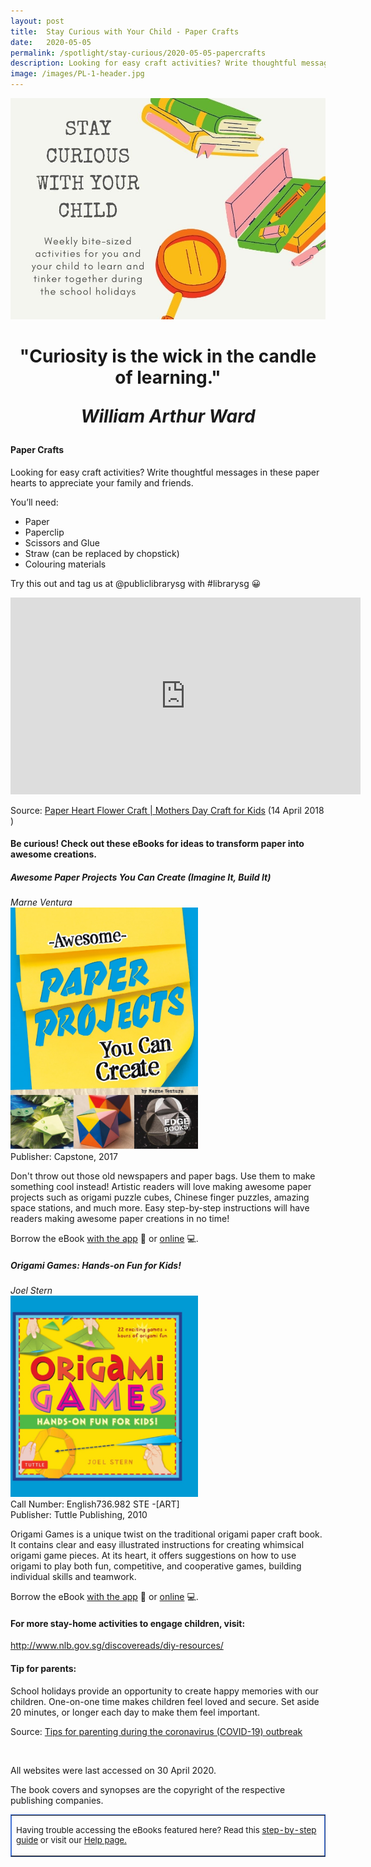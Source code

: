 ```yaml
---
layout: post
title:  Stay Curious with Your Child - Paper Crafts
date:   2020-05-05
permalink: /spotlight/stay-curious/2020-05-05-papercrafts
description: Looking for easy craft activities? Write thoughtful messages in these paper hearts to appreciate your family and friends. 
image: /images/PL-1-header.jpg
---
```

<img src="/images/PL-1-header.jpg">
<h1 style="text-align:center">"Curiosity is the wick in the candle of learning."<p><i>William Arthur Ward</i></p></h1>
<h4>Paper Crafts</h4>
<p>Looking for easy craft activities? Write thoughtful messages in these paper hearts to appreciate your family and friends.</p>
<p>You&rsquo;ll need:</p>
<ul>
<li>Paper</li>
<li>Paperclip</li>
<li>Scissors and Glue</li>
<li>Straw (can be replaced by chopstick)</li>
<li>Colouring materials</li>
</ul>
<p>Try this out and tag us at @publiclibrarysg with #librarysg 😀</p>
<div class="bp-youtube"><iframe src="https://www.youtube.com/embed/D4XSlCCXyvU" width="560" height="315" frameborder="0" allowfullscreen="allowfullscreen"></iframe></div><p>Source: <a href="https://www.youtube.com/watch?v=D4XSlCCXyvU&amp;feature=youtu.be" target="_blank" rel="noopener">Paper Heart Flower Craft | Mothers Day Craft for Kids</a> (14 April 2018 )
<h4>Be curious! Check out these eBooks for ideas to transform paper into awesome creations.</h4>
<p><h5>Awesome Paper Projects You Can Create (Imagine It, Build It)</h5></p>
<i>Marne Ventura</i><br/>
<a href="https://eresources.nlb.gov.sg/ereads/proxy?id=B2220018-13D4-4EAF-A71E-EE36AAB00D3B"><img src="/images/PL-1-paper1.jpg" style="width:300px; text-align:left;"></a><br/>
Publisher: Capstone, 2017<br/>
<p>Don't throw out those old newspapers and paper bags. Use them to make something cool instead! Artistic readers will love making awesome paper projects such as origami puzzle cubes, Chinese finger puzzles, amazing space stations, and much more. Easy step-by-step instructions will have readers making awesome paper creations in no time!</p>
Borrow the eBook <a href="https://eresources.nlb.gov.sg/ereads/proxy?id=B2220018-13D4-4EAF-A71E-EE36AAB00D3B">with the app</a> 📱 or <a href="https://nlb.overdrive.com/media/B2220018-13D4-4EAF-A71E-EE36AAB00D3B">online</a> 💻.
<p><h5>Origami Games: Hands-on Fun for Kids!</h5></p>
<i>Joel Stern</i><br/>
<a href="https://eresources.nlb.gov.sg/ereads/proxy?id=7457F25D-2830-4EC5-9547-CB1986379739"><img src="/images/PL-1-paper2.jpg" style="width:300px; text-align:left;"></a><br/>
Call Number: English736.982 STE -[ART]<br/>
Publisher: Tuttle Publishing, 2010<br/>
<p>Origami Games is a unique twist on the traditional origami paper craft book. It contains clear and easy illustrated instructions for creating whimsical origami game pieces. At its heart, it offers suggestions on how to use origami to play both fun, competitive, and cooperative games, building individual skills and teamwork.</p>
Borrow the eBook <a href="https://eresources.nlb.gov.sg/ereads/proxy?id=7457F25D-2830-4EC5-9547-CB1986379739">with the app</a> 📱 or <a href="https://nlb.overdrive.com/media/%7B7457F25D-2830-4EC5-9547-CB1986379739%7D">online</a> 💻.
<h4>For more stay-home activities to engage children, visit:</h4>
<p><a href="http://www.nlb.gov.sg/discovereads/diy-resources/" target="_blank">http://www.nlb.gov.sg/discovereads/diy-resources/</a></p>
<h4>Tip for parents:</h4>
<p>School holidays provide an opportunity to create happy memories with our children. One-on-one time makes children feel loved and secure. Set aside 20 minutes, or longer each day to make them feel important.</p>
<p>Source: <a href="https://www.unicef.org/coronavirus/covid-19-parenting-tips#3e" target="_blank">Tips for parenting during the coronavirus (COVID-19) outbreak</a></p><br/>
<p>
  All websites were last accessed on 30 April 2020.
  </p>
<p>The book covers and synopses are the copyright of the respective publishing companies.</p>
<table style="border-color: #4372d6;" border="1px" cellspacing="0" cellpadding="0">
<tbody>
<tr>
<td>
<p style="font-size: 10pt;">Having trouble accessing the eBooks featured here? Read this <a href="/images/UsingNLB'sresourcepackage_guide_20200204.pdf" target="blank">step-by-step guide</a> or visit our <a href="/get-started-with/libby/">Help page.</a></p>
</td>
</tr>
</tbody>
</table>


